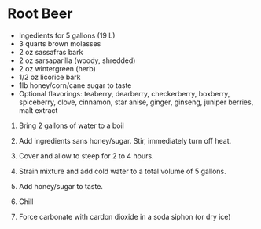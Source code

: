 # Root Beer
* Ingedients for 5 gallons (19 L)
* 3 quarts brown molasses
* 2 oz sassafras bark
* 2 oz sarsaparilla (woody, shredded)
* 2 oz wintergreen (herb)
* 1/2 oz licorice bark
* 1lb honey/corn/cane sugar to taste
* Optional flavorings: teaberry, dearberry, checkerberry, boxberry, spiceberry, clove, cinnamon, star anise, ginger, ginseng, juniper berries, malt extract

1) Bring 2 gallons of water to a boil

2) Add ingredients sans honey/sugar. Stir, immediately turn off heat.

3) Cover and allow to steep for 2 to 4 hours.

4) Strain mixture and add cold water to a total volume of 5 gallons.

5) Add honey/sugar to taste.

6) Chill

7) Force carbonate with cardon dioxide in a soda siphon (or dry ice)
